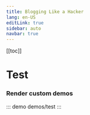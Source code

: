 ```yaml
---
title: Blogging Like a Hacker
lang: en-US
editLink: true
sidebar: auto
navbar: true
---
```


[[toc]]

# Test

### Render custom demos

::: demo demos/test
:::
